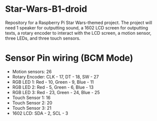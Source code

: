 # Star-Wars-B1-droid
Repository for a Raspberry Pi Star Wars-themed project. The project will need 1 speaker for outputting sound, a 1602 LCD screen for outputting texts, a rotary encoder to interact with the LCD screen, a motion sensor, three LEDs, and three touch sensors. 

# Sensor Pin wiring (BCM Mode) 
* Motion sensors: 26
* Rotary Encoder: CLK - 17, DT - 18, SW - 27
* RGB LED 1: Red - 10, Green - 9, Blue - 11
* RGB LED 2: Red - 5, Green - 6, Blue - 13
* RGB LED 3: Red - 23, Green - 24, Blue - 25
* Touch Sensor 1: 16
* Touch Sensor 2: 20
* Touch Sensor 3: 21
* 1602 LCD: SDA - 2, SCL - 3


